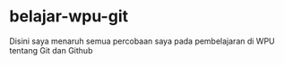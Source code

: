# belajar-wpu-git

Disini saya menaruh semua percobaan saya pada pembelajaran di WPU tentang Git dan Github
